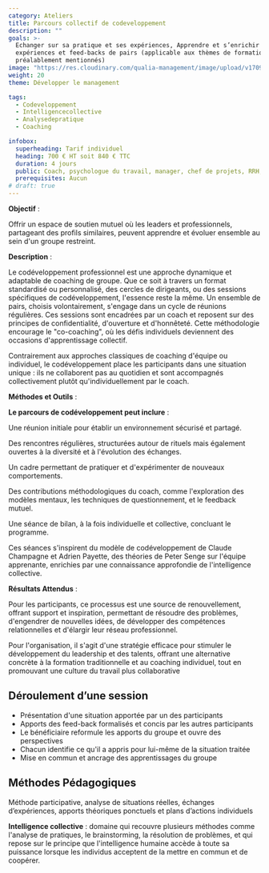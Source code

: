 ```yaml
---
category: Ateliers
title: Parcours collectif de codeveloppement
description: ""
goals: >-
  Echanger sur sa pratique et ses expériences, Apprendre et s’enrichir des
  expériences et feed-backs de pairs (applicable aux thèmes de formation
  préalablement mentionnés)
image: "https://res.cloudinary.com/qualia-management/image/upload/v1709193921/flower_xtyxkp.jpg"
weight: 20
theme: Développer le management

tags:
  - Codeveloppement
  - Intelligencecollective
  - Analysedepratique
  - Coaching

infobox:
  superheading: Tarif individuel
  heading: 700 € HT soit 840 € TTC
  duration: 4 jours
  public: Coach, psychologue du travail, manager, chef de projets, RRH, consultant
  prerequisites: Aucun
# draft: true
---
```


**Objectif** :

Offrir un espace de soutien mutuel où les leaders et professionnels, partageant des profils similaires, peuvent apprendre et évoluer ensemble au sein d'un groupe restreint.

**Description** :

Le codéveloppement professionnel est une approche dynamique et adaptable de coaching de groupe. Que ce soit à travers un format standardisé ou personnalisé, des cercles de dirigeants, ou des sessions spécifiques de codéveloppement, l'essence reste la même. Un ensemble de pairs, choisis volontairement, s'engage dans un cycle de réunions régulières. Ces sessions sont encadrées par un coach et reposent sur des principes de confidentialité, d'ouverture et d'honnêteté. Cette méthodologie encourage le "co-coaching", où les défis individuels deviennent des occasions d'apprentissage collectif.

Contrairement aux approches classiques de coaching d'équipe ou individuel, le codéveloppement place les participants dans une situation unique : ils ne collaborent pas au quotidien et sont accompagnés collectivement plutôt qu'individuellement par le coach.

**Méthodes et Outils** :

**Le parcours de codéveloppement peut inclure** :

Une réunion initiale pour établir un environnement sécurisé et partagé.

Des rencontres régulières, structurées autour de rituels mais également ouvertes à la diversité et à l'évolution des échanges.

Un cadre permettant de pratiquer et d'expérimenter de nouveaux comportements.

Des contributions méthodologiques du coach, comme l'exploration des modèles mentaux, les techniques de questionnement, et le feedback mutuel.

Une séance de bilan, à la fois individuelle et collective, concluant le programme.

Ces séances s'inspirent du modèle de codéveloppement de Claude Champagne et Adrien Payette, des théories de Peter Senge sur l'équipe apprenante, enrichies par une connaissance approfondie de l'intelligence collective.

**Résultats Attendus** :

Pour les participants, ce processus est une source de renouvellement, offrant support et inspiration, permettant de résoudre des problèmes, d'engendrer de nouvelles idées, de développer des compétences relationnelles et d'élargir leur réseau professionnel.

Pour l'organisation, il s'agit d'une stratégie efficace pour stimuler le développement du leadership et des talents, offrant une alternative concrète à la formation traditionnelle et au coaching individuel, tout en promouvant une culture du travail plus collaborative

## Déroulement d’une session

- Présentation d'une situation apportée par un des participants
- Apports des feed-back formalisés et concis par les autres participants
- Le bénéficiaire reformule les apports du groupe et ouvre des perspectives
- Chacun identifie ce qu'il a appris pour lui-même de la situation traitée
- Mise en commun et ancrage des apprentissages du groupe

## Méthodes Pédagogiques

Méthode participative, analyse de situations réelles, échanges d’expériences, apports théoriques ponctuels et plans d’actions individuels

**Intelligence collective** : domaine qui recouvre plusieurs méthodes comme l'analyse de pratiques, le brainstorming, la résolution de problèmes, et qui repose sur le principe que l'intelligence humaine accède à toute sa puissance lorsque les individus acceptent de la mettre en commun et de coopérer.
